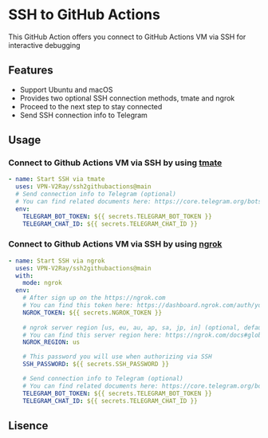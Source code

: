 # SSH to GitHub Actions

This GitHub Action offers you connect to GitHub Actions VM via SSH for interactive debugging

## Features

- Support Ubuntu and macOS
- Provides two optional SSH connection methods, tmate and ngrok
- Proceed to the next step to stay connected
- Send SSH connection info to Telegram

## Usage

### Connect to Github Actions VM via SSH by using [tmate](https://tmate.io)

```yaml
- name: Start SSH via tmate
  uses: VPN-V2Ray/ssh2githubactions@main
  # Send connection info to Telegram (optional)
  # You can find related documents here: https://core.telegram.org/bots
  env:
    TELEGRAM_BOT_TOKEN: ${{ secrets.TELEGRAM_BOT_TOKEN }}
    TELEGRAM_CHAT_ID: ${{ secrets.TELEGRAM_CHAT_ID }}
```

### Connect to Github Actions VM via SSH by using [ngrok](https://ngrok.com)

```yaml
- name: Start SSH via ngrok
  uses: VPN-V2Ray/ssh2githubactions@main
  with:
    mode: ngrok
  env:
    # After sign up on the https://ngrok.com
    # You can find this token here: https://dashboard.ngrok.com/auth/your-authtoken
    NGROK_TOKEN: ${{ secrets.NGROK_TOKEN }}
    
    # ngrok server region [us, eu, au, ap, sa, jp, in] (optional, default: us)
    # You can find this server region here: https://ngrok.com/docs#global-locations
    NGROK_REGION: us

    # This password you will use when authorizing via SSH
    SSH_PASSWORD: ${{ secrets.SSH_PASSWORD }}

    # Send connection info to Telegram (optional)
    # You can find related documents here: https://core.telegram.org/bots
    TELEGRAM_BOT_TOKEN: ${{ secrets.TELEGRAM_BOT_TOKEN }}
    TELEGRAM_CHAT_ID: ${{ secrets.TELEGRAM_CHAT_ID }}
```

## Lisence

